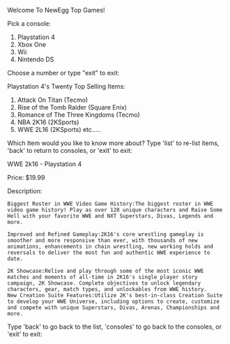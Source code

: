 Welcome To NewEgg Top Games!

Pick a console:

1. Playstation 4
2. Xbox One
3. Wii
4. Nintendo DS

Choose a number or type "exit" to exit:


Playstation 4's Twenty Top Selling Items:

1. Attack On Titan (Tecmo)
2. Rise of the Tomb Raider (Square Enix)
3. Romance of The Three Kingdoms (Tecmo)
4. NBA 2K16 (2KSports)
5. WWE 2L16 (2KSports)
etc.....


Which Item would you like to know more about? Type 'list' to re-list items, 'back' to return to consoles, or 'exit' to exit:


WWE 2k16 - Playstation 4

Price:  $19.99

Description: 

    Biggest Roster in WWE Video Game History:The biggest roster in WWE video game history! Play as over 120 unique characters and Raise Some Hell with your favorite WWE and NXT Superstars, Divas, Legends and more.
    
    Improved and Refined Gameplay:2K16's core wrestling gameplay is smoother and more responsive than ever, with thousands of new animations, enhancements in chain wrestling, new working holds and reversals to deliver the most fun and authentic WWE experience to date.
    
    2K Showcase:Relive and play through some of the most iconic WWE matches and moments of all-time in 2K16's single player story campaign, 2K Showcase. Complete objectives to unlock legendary characters, gear, match types, and unlockables from WWE history.
    New Creation Suite Features:Utilize 2K's best-in-class Creation Suite to develop your WWE Universe, including options to create, customize and compete with unique Superstars, Divas, Arenas, Championships and more.



Type 'back' to go back to the list, 'consoles' to go back to the consoles, or 'exit' to exit: